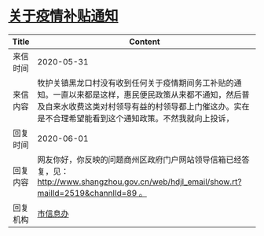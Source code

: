 # <a href="http://www.shangluo.gov.cn/zmhd/ldxxxx.jsp?urltype=leadermail.LeaderMailContentUrl&wbtreeid=1112&leadermailid=5940">关于疫情补贴通知</a>
|Title|Content|
|:---:|---|
|来信时间|2020-05-31|
|来信内容|牧护关镇黑龙口村没有收到任何关于疫情期间务工补贴的通知。一直以来都是这样，惠民便民政策从来都不通知，然后普及自来水收费这类对村领导有益的村领导都上门催这办。实在是不合理希望能看到这个通知政策。不然我就向上投诉，|
|回复时间|2020-06-01|
|回复内容|网友你好，你反映的问题商州区政府门户网站领导信箱已经答复，见：http://www.shangzhou.gov.cn/web/hdjl_email/show.rt?mailId=2519&channlId=89 。|
|回复机构|<a href="../../categories/agencies/市信息办.md">市信息办</a>|
